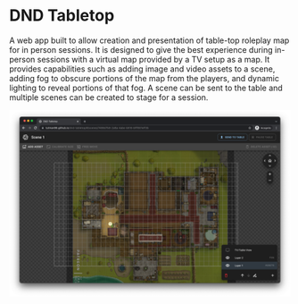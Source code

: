 # DND Tabletop

A web app built to allow creation and presentation of table-top roleplay map for in person sessions. It is designed to give the best experience during in-person sessions with a virtual map provided by a TV setup as a map. It provides capabilities such as adding image and video assets to a scene, adding fog to obscure portions of the map from the players, and dynamic lighting to reveal portions of that fog. A scene can be sent to the table and multiple scenes can be created to stage for a session.

![overview](docs/overview.png)
